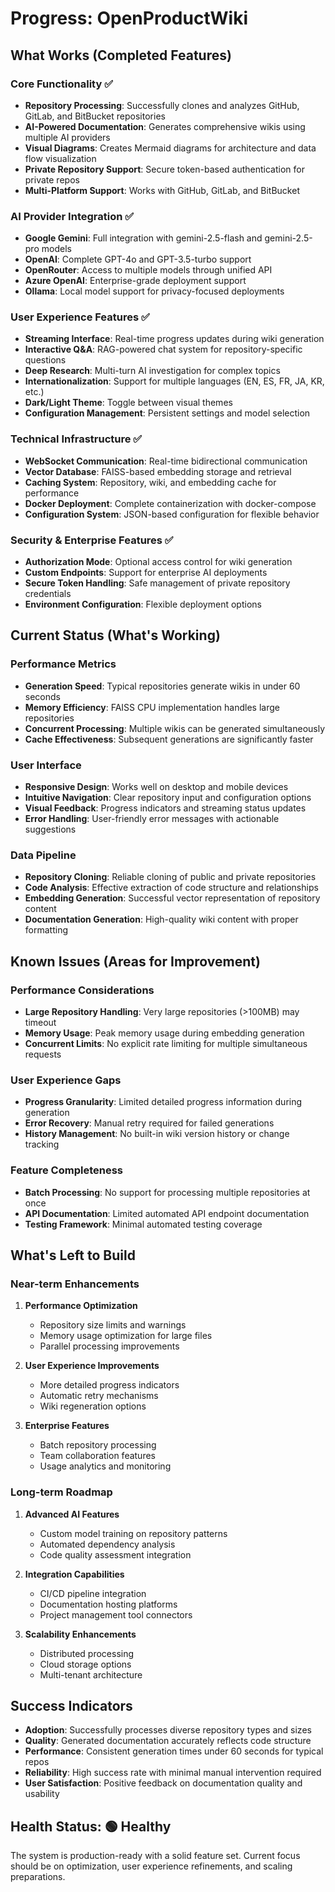 # Progress: OpenProductWiki

## What Works (Completed Features)

### Core Functionality ✅
- **Repository Processing**: Successfully clones and analyzes GitHub, GitLab, and BitBucket repositories
- **AI-Powered Documentation**: Generates comprehensive wikis using multiple AI providers
- **Visual Diagrams**: Creates Mermaid diagrams for architecture and data flow visualization
- **Private Repository Support**: Secure token-based authentication for private repos
- **Multi-Platform Support**: Works with GitHub, GitLab, and BitBucket

### AI Provider Integration ✅
- **Google Gemini**: Full integration with gemini-2.5-flash and gemini-2.5-pro models
- **OpenAI**: Complete GPT-4o and GPT-3.5-turbo support
- **OpenRouter**: Access to multiple models through unified API
- **Azure OpenAI**: Enterprise-grade deployment support
- **Ollama**: Local model support for privacy-focused deployments

### User Experience Features ✅
- **Streaming Interface**: Real-time progress updates during wiki generation
- **Interactive Q&A**: RAG-powered chat system for repository-specific questions
- **Deep Research**: Multi-turn AI investigation for complex topics
- **Internationalization**: Support for multiple languages (EN, ES, FR, JA, KR, etc.)
- **Dark/Light Theme**: Toggle between visual themes
- **Configuration Management**: Persistent settings and model selection

### Technical Infrastructure ✅
- **WebSocket Communication**: Real-time bidirectional communication
- **Vector Database**: FAISS-based embedding storage and retrieval
- **Caching System**: Repository, wiki, and embedding cache for performance
- **Docker Deployment**: Complete containerization with docker-compose
- **Configuration System**: JSON-based configuration for flexible behavior

### Security & Enterprise Features ✅
- **Authorization Mode**: Optional access control for wiki generation
- **Custom Endpoints**: Support for enterprise AI deployments
- **Secure Token Handling**: Safe management of private repository credentials
- **Environment Configuration**: Flexible deployment options

## Current Status (What's Working)

### Performance Metrics
- **Generation Speed**: Typical repositories generate wikis in under 60 seconds
- **Memory Efficiency**: FAISS CPU implementation handles large repositories
- **Concurrent Processing**: Multiple wikis can be generated simultaneously
- **Cache Effectiveness**: Subsequent generations are significantly faster

### User Interface
- **Responsive Design**: Works well on desktop and mobile devices
- **Intuitive Navigation**: Clear repository input and configuration options
- **Visual Feedback**: Progress indicators and streaming status updates
- **Error Handling**: User-friendly error messages with actionable suggestions

### Data Pipeline
- **Repository Cloning**: Reliable cloning of public and private repositories
- **Code Analysis**: Effective extraction of code structure and relationships
- **Embedding Generation**: Successful vector representation of repository content
- **Documentation Generation**: High-quality wiki content with proper formatting

## Known Issues (Areas for Improvement)

### Performance Considerations
- **Large Repository Handling**: Very large repositories (>100MB) may timeout
- **Memory Usage**: Peak memory usage during embedding generation
- **Concurrent Limits**: No explicit rate limiting for multiple simultaneous requests

### User Experience Gaps
- **Progress Granularity**: Limited detailed progress information during generation
- **Error Recovery**: Manual retry required for failed generations
- **History Management**: No built-in wiki version history or change tracking

### Feature Completeness
- **Batch Processing**: No support for processing multiple repositories at once
- **API Documentation**: Limited automated API endpoint documentation
- **Testing Framework**: Minimal automated testing coverage

## What's Left to Build

### Near-term Enhancements
1. **Performance Optimization**
   - Repository size limits and warnings
   - Memory usage optimization for large files
   - Parallel processing improvements

2. **User Experience Improvements**
   - More detailed progress indicators
   - Automatic retry mechanisms
   - Wiki regeneration options

3. **Enterprise Features**
   - Batch repository processing
   - Team collaboration features
   - Usage analytics and monitoring

### Long-term Roadmap
1. **Advanced AI Features**
   - Custom model training on repository patterns
   - Automated dependency analysis
   - Code quality assessment integration

2. **Integration Capabilities**
   - CI/CD pipeline integration
   - Documentation hosting platforms
   - Project management tool connectors

3. **Scalability Enhancements**
   - Distributed processing
   - Cloud storage options
   - Multi-tenant architecture

## Success Indicators
- **Adoption**: Successfully processes diverse repository types and sizes
- **Quality**: Generated documentation accurately reflects code structure
- **Performance**: Consistent generation times under 60 seconds for typical repos
- **Reliability**: High success rate with minimal manual intervention required
- **User Satisfaction**: Positive feedback on documentation quality and usability

## Health Status: 🟢 Healthy
The system is production-ready with a solid feature set. Current focus should be on optimization, user experience refinements, and scaling preparations.
